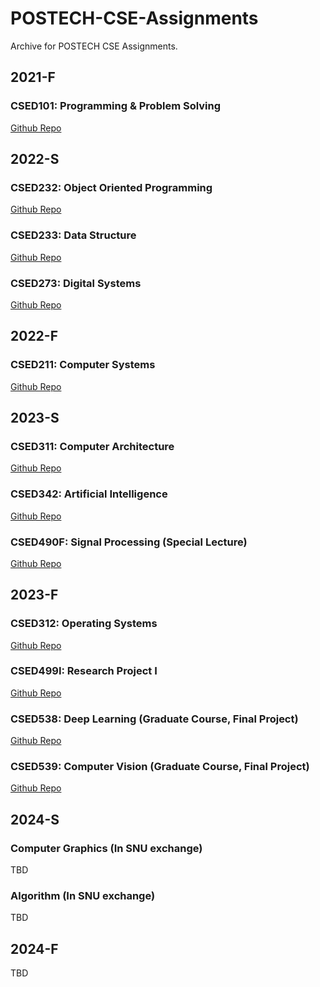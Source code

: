 # POSTECH-CSE-Assignments
Archive for POSTECH CSE Assignments.

## 2021-F 
### CSED101: Programming & Problem Solving 
[Github Repo](https://github.com/choidaedae/POSTECH-CSED2101)

## 2022-S
### CSED232: Object Oriented Programming 
[Github Repo](https://github.com/choidaedae/POSTECH-CSED232)

### CSED233: Data Structure 
[Github Repo](https://github.com/choidaedae/POSTECH-CSED233)

### CSED273: Digital Systems 
[Github Repo](https://github.com/choidaedae/POSTECH-CSED273)

## 2022-F 
### CSED211: Computer Systems 
[Github Repo](https://github.com/choidaedae/POSTECH-CSED211)

## 2023-S
### CSED311: Computer Architecture 
[Github Repo](https://github.com/choidaedae/POSTECH-CSED311)

### CSED342: Artificial Intelligence 
[Github Repo](https://github.com/choidaedae/POSTECH-CSED342)

### CSED490F: Signal Processing (Special Lecture)
[Github Repo](https://github.com/choidaedae/POSTECH-CSED490F)

## 2023-F
### CSED312: Operating Systems 
[Github Repo](https://github.com/choidaedae/POSTECH-CSED312) 

### CSED499I: Research Project I 
[Github Repo](https://github.com/choidaedae/POSTECH-CSED499I)

### CSED538: Deep Learning (Graduate Course, Final Project)
[Github Repo](https://github.com/choidaedae/POSTECH-CSED538)

### CSED539: Computer Vision (Graduate Course, Final Project)
[Github Repo](https://github.com/choidaedae/POSTECH-CSED539)

## 2024-S 
### Computer Graphics (In SNU exchange)
TBD
### Algorithm (In SNU exchange)
TBD

## 2024-F 
TBD 
